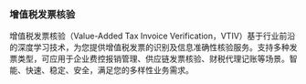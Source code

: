 ### 增值税发票核验
增值税发票核验（Value-Added Tax Invoice Verification，VTIV）基于行业前沿的深度学习技术，为您提供增值税发票的识别及信息准确性核验服务。支持多种发票类型，可应用于企业费控报销管理、供应链发票核验、财税代理记账等场景。智能、快速、稳定、安全，满足您的多样性业务需求。
